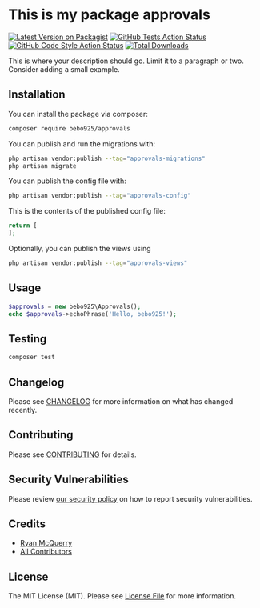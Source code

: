 # This is my package approvals

[![Latest Version on Packagist](https://img.shields.io/packagist/v/bebo925/approvals.svg?style=flat-square)](https://packagist.org/packages/bebo925/approvals)
[![GitHub Tests Action Status](https://img.shields.io/github/actions/workflow/status/bebo925/approvals/run-tests.yml?branch=main&label=tests&style=flat-square)](https://github.com/bebo925/approvals/actions?query=workflow%3Arun-tests+branch%3Amain)
[![GitHub Code Style Action Status](https://img.shields.io/github/actions/workflow/status/bebo925/approvals/fix-php-code-style-issues.yml?branch=main&label=code%20style&style=flat-square)](https://github.com/bebo925/approvals/actions?query=workflow%3A"Fix+PHP+code+style+issues"+branch%3Amain)
[![Total Downloads](https://img.shields.io/packagist/dt/bebo925/approvals.svg?style=flat-square)](https://packagist.org/packages/bebo925/approvals)

This is where your description should go. Limit it to a paragraph or two. Consider adding a small example.

## Installation

You can install the package via composer:

```bash
composer require bebo925/approvals
```

You can publish and run the migrations with:

```bash
php artisan vendor:publish --tag="approvals-migrations"
php artisan migrate
```

You can publish the config file with:

```bash
php artisan vendor:publish --tag="approvals-config"
```

This is the contents of the published config file:

```php
return [
];
```

Optionally, you can publish the views using

```bash
php artisan vendor:publish --tag="approvals-views"
```

## Usage

```php
$approvals = new bebo925\Approvals();
echo $approvals->echoPhrase('Hello, bebo925!');
```

## Testing

```bash
composer test
```

## Changelog

Please see [CHANGELOG](CHANGELOG.md) for more information on what has changed recently.

## Contributing

Please see [CONTRIBUTING](CONTRIBUTING.md) for details.

## Security Vulnerabilities

Please review [our security policy](../../security/policy) on how to report security vulnerabilities.

## Credits

-   [Ryan McQuerry](https://github.com/bebo925)
-   [All Contributors](../../contributors)

## License

The MIT License (MIT). Please see [License File](LICENSE.md) for more information.
